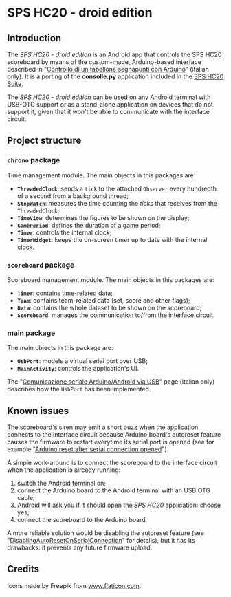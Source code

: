 # SPS HC20 - droid edition

## Introduction

The *SPS HC20 - droid edition* is an Android app that controls the SPS HC20 scoreboard by means of the custom-made, Arduino-based interface described in "[Controllo di un tabellone segnapunti con Arduino](https://gzuliani.bitbucket.io/arduino/arduino-scoreboard.html)" (italian only). It is a porting of the **consolle.py** application included in the [SPS HC20 Suite](https://bitbucket.org/gzuliani/sps-hc20/overview).

The *SPS HC20 - droid edition* can be used on any Android terminal with USB-OTG
support or as a stand-alone application on devices that do not support it, given that it won't be able to communicate with the interface circuit.

## Project structure

### `chrono` package

Time management module. The main objects in this packages are:

* **`ThreadedClock`**: sends a `tick` to the attached `Observer` every hundredth of a second from a background thread;
* **`StopWatch`**: measures the time counting the *ticks* that receives from the `ThreadedClock`;
* **`TimeView`**: determines the figures to be shown on the display;
* **`GamePeriod`**: defines the duration of a game period;
* **`Timer`**: controls the internal clock;
* **`TimerWidget`**: keeps the on-screen timer up to date with the internal clock.

### `scoreboard` package

Scoreboard management module. The main objects in this packages are:

* **`Timer`**: contains time-related data;
* **`Team`**: contains team-related data (set, score and other flags);
* **`Data`**: contains the whole dataset to be shown on the scoreboard;
* **`Scoreboard`**: manages the communication to/from the interface circuit.

### main package

The main objects in this package are:

* **`UsbPort`**: models a virtual serial port over USB;
* **`MainActivity`**: controls the application's UI.

The "[Comunicazione seriale Arduino/Android via USB](https://gzuliani.bitbucket.io/arduino/arduino-android-usb.html)" page (italian only) describes how the `UsbPort` has been implemented.

## Known issues

The scoreboard's siren may emit a short buzz when the application connects to the interface circuit because Arduino board's autoreset feature causes the firmware to restart everytime its serial port is opened (see for example "[Arduino reset after serial connection opened](https://github.com/pyserial/pyserial/issues/156)").

A simple work-around is to connect the scoreboard to the interface circuit when the application is already running:

 1. switch the Android terminal on;
 2. connect the Arduino board to the Android terminal with an USB OTG cable;
 3. Android will ask you if it should open the *SPS HC20* application: choose yes;
 4. connect the scoreboard to the Arduino board.

A more reliable solution would be disabling the autoreset feature (see
"[DisablingAutoResetOnSerialConnection](https://playground.arduino.cc/Main/DisablingAutoResetOnSerialConnection)" for details), but it has its drawbacks: it prevents any future firmware upload.

## Credits

Icons made by Freepik from www.flaticon.com.
